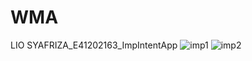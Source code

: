 # WMA
LIO SYAFRIZA_E41202163_ImpIntentApp
![imp1](https://user-images.githubusercontent.com/80315321/137439969-0b6bf1d1-732a-45b9-832c-135de811bc68.png)
![imp2](https://user-images.githubusercontent.com/80315321/137439978-13c9f23f-7291-4179-96b3-805e7ea0c2de.png)
